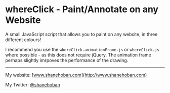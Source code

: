 # whereClick - Paint/Annotate on any Website
A small JavaScript script that allows you to paint on any website, in three different colours!

I recommend you use the `whereClick.animationFrame.js` or `whereClick.js` where possible - as this does not require jQuery. The animation frame perhaps slightly imrpoves the performance of the drawing.

------

My website: [www.shanehoban.com](http://www.shanehoban.com)

My Twitter: [@shanehoban](https://www.twitter.com/shanehoban)
